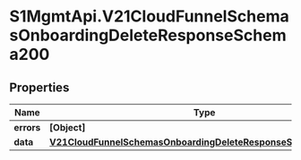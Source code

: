 # S1MgmtApi.V21CloudFunnelSchemasOnboardingDeleteResponseSchema200

## Properties
Name | Type | Description | Notes
------------ | ------------- | ------------- | -------------
**errors** | **[Object]** | Errors | [optional] 
**data** | [**V21CloudFunnelSchemasOnboardingDeleteResponseSchema200Data**](V21CloudFunnelSchemasOnboardingDeleteResponseSchema200Data.md) |  | [optional] 


